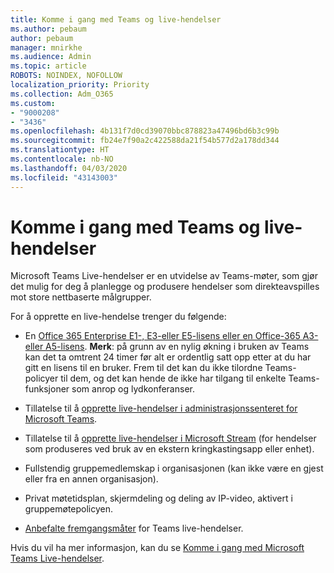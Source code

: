 ```yaml
---
title: Komme i gang med Teams og live-hendelser
ms.author: pebaum
author: pebaum
manager: mnirkhe
ms.audience: Admin
ms.topic: article
ROBOTS: NOINDEX, NOFOLLOW
localization_priority: Priority
ms.collection: Adm_O365
ms.custom:
- "9000208"
- "3436"
ms.openlocfilehash: 4b131f7d0cd39070bbc878823a47496bd6b3c99b
ms.sourcegitcommit: fb24e7f90a2c422588da21f54b577d2a178dd344
ms.translationtype: HT
ms.contentlocale: nb-NO
ms.lasthandoff: 04/03/2020
ms.locfileid: "43143003"
---
```

# <a name="getting-started-with-teams-live-events"></a>Komme i gang med Teams og live-hendelser

Microsoft Teams Live-hendelser er en utvidelse av Teams-møter, som gjør det mulig for deg å planlegge og produsere hendelser som direkteavspilles mot store nettbaserte målgrupper.

For å opprette en live-hendelse trenger du følgende:

- En [Office 365 Enterprise E1-, E3-eller E5-lisens eller en Office-365 A3-eller A5-lisens](https://docs.microsoft.com/microsoftteams/teams-live-events/set-up-for-teams-live-events#step-2-get-and-assign-licenses). **Merk**: på grunn av en nylig økning i bruken av Teams kan det ta omtrent 24 timer før alt er ordentlig satt opp etter at du har gitt en lisens til en bruker. Frem til det kan du ikke tilordne Teams-policyer til dem, og det kan hende de ikke har tilgang til enkelte Teams-funksjoner som anrop og lydkonferanser.

- Tillatelse til å [opprette live-hendelser i administrasjonssenteret for Microsoft Teams](https://docs.microsoft.com/microsoftteams/teams-live-events/set-up-for-teams-live-events#create-or-edit-a-live-events-policy).

- Tillatelse til å [opprette live-hendelser i Microsoft Stream](https://docs.microsoft.com/microsoftteams/teams-live-events/what-are-teams-live-events) (for hendelser som produseres ved bruk av en ekstern kringkastingsapp eller enhet).

- Fullstendig gruppemedlemskap i organisasjonen (kan ikke være en gjest eller fra en annen organisasjon).

- Privat møtetidsplan, skjermdeling og deling av IP-video, aktivert i gruppemøtepolicyen.

- [Anbefalte fremgangsmåter](https://support.office.com/article/Best-practices-for-producing-a-Teams-live-event-e500370e-4dd1-4187-8b48-af10ef02cf42) for Teams live-hendelser.

Hvis du vil ha mer informasjon, kan du se [Komme i gang med Microsoft Teams Live-hendelser](https://support.office.com/article/get-started-with-microsoft-teams-live-events-d077fec2-a058-483e-9ab5-1494afda578a).
